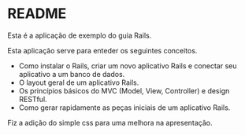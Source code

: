 # README

Esta é a aplicação de exemplo do guia Rails.

Esta aplicação serve para enteder os seguintes conceitos.

- Como instalar o Rails, criar um novo aplicativo Rails e conectar seu aplicativo a um banco de dados.
- O layout geral de um aplicativo Rails.
- Os princípios básicos do MVC (Model, View, Controller) e design RESTful.
- Como gerar rapidamente as peças iniciais de um aplicativo Rails.

Fiz a adição do simple css para uma melhora na apresentação.